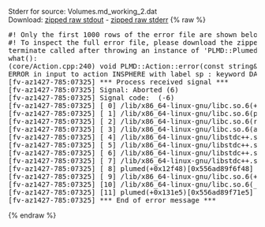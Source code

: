 Stderr for source:  Volumes.md_working_2.dat   
Download: [zipped raw stdout](Volumes.md_working_2.dat.plumed.stdout.txt.zip) - [zipped raw stderr](Volumes.md_working_2.dat.plumed.stderr.txt.zip) 
{% raw %}
<pre>
#! Only the first 1000 rows of the error file are shown below
#! To inspect the full error file, please download the zipped raw stderr file above
terminate called after throwing an instance of 'PLMD::Plumed::ExceptionError'
what():
(core/Action.cpp:240) void PLMD::Action::error(const string&) const
ERROR in input to action INSPHERE with label sp : keyword DATA is compulsory for this action
[fv-az1427-785:07325] *** Process received signal ***
[fv-az1427-785:07325] Signal: Aborted (6)
[fv-az1427-785:07325] Signal code:  (-6)
[fv-az1427-785:07325] [ 0] /lib/x86_64-linux-gnu/libc.so.6(+0x42520)[0x7ff09ca42520]
[fv-az1427-785:07325] [ 1] /lib/x86_64-linux-gnu/libc.so.6(pthread_kill+0x12c)[0x7ff09ca969fc]
[fv-az1427-785:07325] [ 2] /lib/x86_64-linux-gnu/libc.so.6(raise+0x16)[0x7ff09ca42476]
[fv-az1427-785:07325] [ 3] /lib/x86_64-linux-gnu/libc.so.6(abort+0xd3)[0x7ff09ca287f3]
[fv-az1427-785:07325] [ 4] /lib/x86_64-linux-gnu/libstdc++.so.6(+0xa2b9e)[0x7ff09cea2b9e]
[fv-az1427-785:07325] [ 5] /lib/x86_64-linux-gnu/libstdc++.so.6(+0xae20c)[0x7ff09ceae20c]
[fv-az1427-785:07325] [ 6] /lib/x86_64-linux-gnu/libstdc++.so.6(+0xae277)[0x7ff09ceae277]
[fv-az1427-785:07325] [ 7] /lib/x86_64-linux-gnu/libstdc++.so.6(__cxa_rethrow+0x4b)[0x7ff09ceae52b]
[fv-az1427-785:07325] [ 8] plumed(+0x12f48)[0x556ad89f6f48]
[fv-az1427-785:07325] [ 9] /lib/x86_64-linux-gnu/libc.so.6(+0x29d90)[0x7ff09ca29d90]
[fv-az1427-785:07325] [10] /lib/x86_64-linux-gnu/libc.so.6(__libc_start_main+0x80)[0x7ff09ca29e40]
[fv-az1427-785:07325] [11] plumed(+0x131e5)[0x556ad89f71e5]
[fv-az1427-785:07325] *** End of error message ***
</pre>
{% endraw %}
